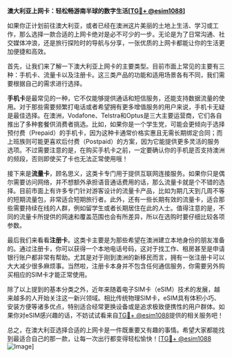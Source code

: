 **澳大利亚上网卡：轻松畅游南半球的数字生活[[TG💪+ @esim1088](https://t.me/s/esim1088)]**

如果你正计划前往澳大利亚，或者已经在澳洲这片美丽的土地上生活、学习或工作，那么选择一款合适的上网卡绝对是必不可少的一步。无论是为了日常沟通、社交媒体冲浪，还是旅行探险时的导航与分享，一张优质的上网卡都能让你的生活更加便捷和高效。

首先，让我们来了解一下澳大利亚上网卡的主要类型。目前市面上常见的主要有三种：手机卡、流量卡以及注册卡。这三类产品的功能和适用场景各有不同，我们需要根据自己的需求进行选择。

**手机卡**是最常见的一种，它不仅能够提供通话和短信服务，还能支持数据流量的使用。对于那些需要频繁打电话或者希望拥有更多增值服务的用户来说，手机卡无疑是最佳选择。在澳洲，Vodafone、Telstra和Optus是三大主要运营商，它们各自推出了多种套餐供消费者挑选。比如，如果你是一个学生党，可能会更倾向于选择预付费（Prepaid）的手机卡，因为这种卡通常价格实惠且无需长期绑定合同；而上班族则可能更喜欢后付费（Postpaid）的方案，因为它能提供更多灵活的服务选项。不过需要注意的是，在购买手机卡之前，一定要确认你的手机是否支持澳洲的频段，否则即使买了卡也无法正常使用哦！

接下来是**流量卡**，顾名思义，这类卡专门用于提供互联网连接服务。如果你只是偶尔需要访问网络，并不想额外承担语音通话费用的话，那么流量卡就是个不错的选择。目前市面上有许多专门针对游客设计的流量卡产品，比如为期几天到几周不等的短期流量包，非常适合短期旅行者。此外，还有一些长期有效的流量卡，适合那些需要持续在线的人群，例如留学生或者长期居住在此的人士。值得注意的是，不同的流量卡所提供的网速和覆盖范围也会有所差异，所以在选购时要仔细比较各项参数。

最后我们来看看**注册卡**。这类卡主要是为那些希望在澳洲建立本地身份的朋友准备的。通过注册卡，你可以获得一个本地电话号码，这对于找工作、租房甚至是申请银行账户都非常有帮助。尤其是对于刚到澳洲的新移民而言，拥有一张注册卡可以大大减少很多麻烦事。当然啦，注册卡本身并不包含任何通信服务，你需要另外购买相应的SIM卡才能正常使用。

除了以上提到的基本分类之外，近年来随着电子SIM卡（eSIM）技术的发展，越来越多的人开始关注这一新兴领域。相比传统物理SIM卡，eSIM具有体积小巧、安装方便等诸多优点，特别适合经常更换设备或是追求极致便携性的用户群体。如果你对eSIM感兴趣的话，不妨试试看来自[TG💪+ @esim1088](https://t.me/s/esim1088)提供的相关服务吧！

总之，在澳大利亚选择合适的上网卡是一件既重要又有趣的事情。希望大家都能找到最适合自己的那一款，让每一次出行都变得轻松愉快！[[TG💪+ @esim1088](https://t.me/s/esim1088) ![Image](https://i.postimg.cc/4NQfJmqS/Snipaste-2025-05-13-00-14-12.png)]